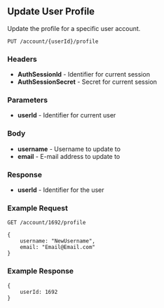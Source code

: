 ## Update User Profile
Update the profile for a specific user account.

`PUT /account/{userId}/profile`

### Headers
- **AuthSessionId** - Identifier for current session
- **AuthSessionSecret** - Secret for current session

### Parameters
- **userId** - Identifier for current user

### Body
- **username** - Username to update to
- **email** - E-mail address to update to

### Response
- **userId** - Identifier for the user

### Example Request
`GET /account/1692/profile`

```
{
	username: "NewUsername",
	email: "Email@Email.com"
}
```

### Example Response
```
{
	userId: 1692
}
```
